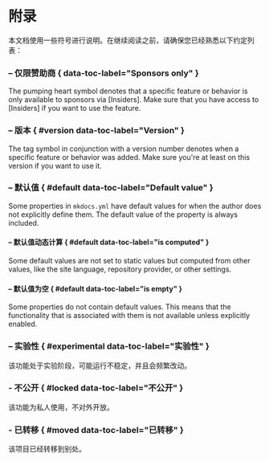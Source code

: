 # 附录

本文档使用一些符号进行说明。在继续阅读之前，请确保您已经熟悉以下约定列表：

### <!-- md:sponsors --> – 仅限赞助商 { data-toc-label="Sponsors only" }

The pumping heart symbol denotes that a specific feature or behavior is only
available to sponsors via [Insiders]. Make sure that you have access to
[Insiders] if you want to use the feature.

### <!-- md:version --> – 版本 { #version data-toc-label="Version" }

The tag symbol in conjunction with a version number denotes when a specific
feature or behavior was added. Make sure you're at least on this version
if you want to use it.

### <!-- md:default --> – 默认值 { #default data-toc-label="Default value" }

Some properties in `mkdocs.yml` have default values for when the author does not
explicitly define them. The default value of the property is always included.

#### <!-- md:default computed --> – 默认值动态计算 { #default data-toc-label="is computed" }

Some default values are not set to static values but computed from other values,
like the site language, repository provider, or other settings.

#### <!-- md:default none --> – 默认值为空 { #default data-toc-label="is empty" }

Some properties do not contain default values. This means that the functionality
that is associated with them is not available unless explicitly enabled.

### <!-- md:flag experimental --> – 实验性 { #experimental data-toc-label="实验性" }

该功能处于实验阶段，可能运行不稳定，并且会频繁改动。

### <!-- md:flag locked --> - 不公开 { #locked data-toc-label="不公开" }

该功能为私人使用，不对外开放。

### <!-- md:moved --> - 已转移 { #moved data-toc-label="已转移" }

该项目已经转移到别处。